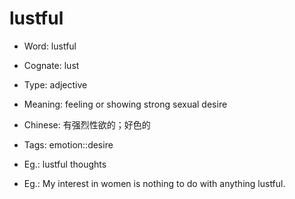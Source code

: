 # lustful

- Word: lustful
- Cognate: lust

- Type: adjective
- Meaning: feeling or showing strong sexual desire
- Chinese: 有强烈性欲的；好色的
- Tags: emotion::desire
- Eg.: lustful thoughts
- Eg.: My interest in women is nothing to do with anything lustful.

